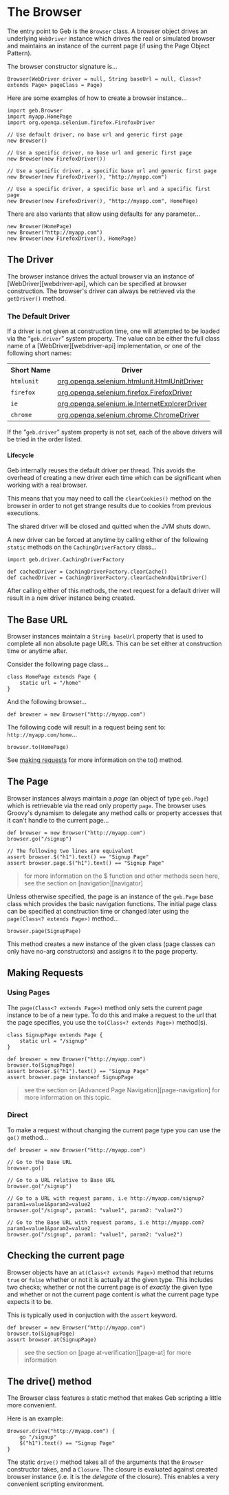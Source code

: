 # The Browser

The entry point to Geb is the `Browser` class. A browser object drives an underlying `WebDriver` instance which drives the real or simulated browser and maintains an instance of the current page (if using the Page Object Pattern).

The browser constructor signature is…

    Browser(WebDriver driver = null, String baseUrl = null, Class<? extends Page> pageClass = Page)

Here are some examples of how to create a browser instance…

    import geb.Browser
    import myapp.HomePage
    import org.openqa.selenium.firefox.FirefoxDriver
    
    // Use default driver, no base url and generic first page
    new Browser()
    
    // Use a specific driver, no base url and generic first page
    new Browser(new FirefoxDriver())
    
    // Use a specific driver, a specific base url and generic first page
    new Browser(new FirefoxDriver(), "http://myapp.com")

    // Use a specific driver, a specific base url and a specific first page
    new Browser(new FirefoxDriver(), "http://myapp.com", HomePage)
    
There are also variants that allow using defaults for any parameter…

    new Browser(HomePage)
    new Browser("http://myapp.com")
    new Browser(new FirefoxDriver(), HomePage)

## The Driver

The browser instance drives the actual browser via an instance of [WebDriver][webdriver-api], which can be specified at browser construction. The browser's driver can always be retrieved via the `getDriver()` method.

### The Default Driver

If a driver is not given at construction time, one will attempted to be loaded via the “`geb.driver`” system property. The value can be either the full class name of a [WebDriver][webdriver-api] implementation, or one of the following short names:

<table class="graybox" border="0" cellspacing="0" cellpadding="5">
    <tr><th>Short Name</th><th>Driver</th></tr>
    <tr>
        <td><code>htmlunit</code></td>
        <td><a href="http://webdriver.googlecode.com/svn/javadoc/org/openqa/selenium/htmlunit/HtmlUnitDriver.html">org.openqa.selenium.htmlunit.HtmlUnitDriver</a></td>
    </tr>
    <tr>
        <td><code>firefox</code></td>
        <td><a href="http://webdriver.googlecode.com/svn/javadoc/org/openqa/selenium/firefox/FirefoxDriver.html">org.openqa.selenium.firefox.FirefoxDriver</a></td>
    </tr>
    <tr>
        <td><code>ie</code></td>
        <td><a href="http://webdriver.googlecode.com/svn/javadoc/org/openqa/selenium/ie/InternetExplorerDriver.html">org.openqa.selenium.ie.InternetExplorerDriver</a></td>
    </tr>
    <tr>
        <td><code>chrome</code></td>
        <td><a href="http://selenium.googlecode.com/svn/trunk/docs/api/java/org/openqa/selenium/chrome/ChromeDriver.html">org.openqa.selenium.chrome.ChromeDriver</a></td>
    </tr>
</table>

If the “`geb.driver`” system property is not set, each of the above drivers will be tried in the order listed.

#### Lifecycle

Geb internally reuses the default driver per thread. This avoids the overhead of creating a new driver each time which can be significant when working with a real browser.

This means that you may need to call the `clearCookies()` method on the browser in order to not get strange results due to cookies from previous executions.

The shared driver will be closed and quitted when the JVM shuts down.

A new driver can be forced at anytime by calling either of the following `static` methods on the `CachingDriverFactory` class…

    import geb.driver.CachingDriverFactory
    
    def cachedDriver = CachingDriverFactory.clearCache()
    def cachedDriver = CachingDriverFactory.clearCacheAndQuitDriver()

After calling either of this methods, the next request for a default driver will result in a new driver instance being created.

## The Base URL

Browser instances maintain a `String baseUrl` property that is used to complete all non absolute page URLs. This can be set either at construction time or anytime after.

Consider the following page class…

    class HomePage extends Page {
        static url = "/home"
    }

And the following browser…

    def browser = new Browser("http://myapp.com")

The following code will result in a request being sent to: `http://myapp.com/home`…

    browser.to(HomePage)

See [making requests](#making_requests) for more information on the to() method.

## The Page

Browser instances always maintain a _page_ (an object of type `geb.Page`) which is retrievable via the read only property `page`. The browser uses Groovy's dynamism to delegate any method calls or property accesses that it can't handle to the current page…

    def browser = new Browser("http://myapp.com")
    browser.go("/signup")
    
    // The following two lines are equivalent
    assert browser.$("h1").text() == "Signup Page"
    assert browser.page.$("h1").text() == "Signup Page"

> for more information on the $ function and other methods seen here, see the section on [navigation][navigator]

Unless otherwise specified, the page is an instance of the `geb.Page` base class which provides the basic navigation functions. The initial page class can be specified at construction time or changed later using the `page(Class<? extends Page>)` method…

    browser.page(SignupPage)

This method creates a new instance of the given class (page classes can only have no-arg constructors) and assigns it to the page property.

## Making Requests

### Using Pages

The `page(Class<? extends Page>)` method only sets the current page instance to be of a new type. To do this and make a request to the url that the page specifies, you use the `to(Class<? extends Page>)` method(s).

    class SignupPage extends Page {
        static url = "/signup"
    }
    
    def browser = new Browser("http://myapp.com")
    browser.to(SignupPage)
    assert browser.$("h1").text() == "Signup Page"
    assert browser.page instanceof SignupPage

> see the section on [Advanced Page Navigation][page-navigation] for more information on this topic.

### Direct

To make a request without changing the current page type you can use the `go()` method…

    def browser = new Browser("http://myapp.com")
    
    // Go to the Base URL
    browser.go()
    
    // Go to a URL relative to Base URL
    browser.go("/signup")
    
    // Go to a URL with request params, i.e http://myapp.com/signup?param1=value1&param2=value2
    browser.go("/signup", param1: "value1", param2: "value2")
    
    // Go to the Base URL with request params, i.e http://myapp.com?param1=value1&param2=value2
    browser.go("/signup", param1: "value1", param2: "value2")

## Checking the current page

Browser objects have an `at(Class<? extends Page>)` method that returns `true` or `false` whether or not it is actually at the given type. This includes two checks; whether or not the current page is of *exactly* the given type and whether or not the current page content is what the current page type expects it to be.

This is typically used in conjuction with the `assert` keyword.

    def browser = new Browser("http://myapp.com")
    browser.to(SignupPage)
    assert browser.at(SignupPage)

> see the section on [page at-verification][page-at] for more information

## The drive() method

The Browser class features a static method that makes Geb scripting a little more convenient.

Here is an example:

    Browser.drive("http://myapp.com") {
        go "/signup"
        $("h1").text() == "Signup Page"
    }

The static `drive()` method takes all of the arguments that the `Browser` constructor takes, and a `Closure`. The closure is evaluated against created browser instance (i.e. it is the *delegate* of the closure). This enables a very convenient scripting environment.